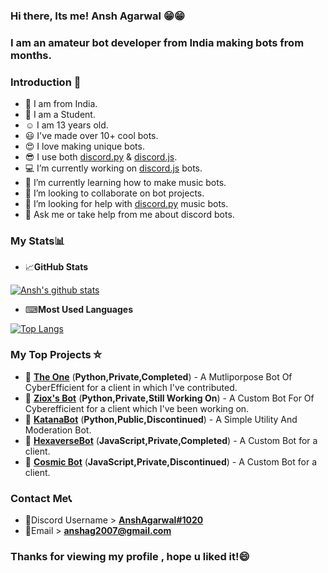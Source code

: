 
### Hi there, Its me! Ansh Agarwal 😁😁
### I am an amateur bot developer from India making bots from months.
### Introduction 🌠 
- 🙂 I am from India.
- 👨 I am a Student.
- ☺ I am 13 years old.
- 😃 I've made over 10+ cool bots.
- 😍 I love making unique bots.
- 😎 I use both [discord.py](https://discordpy.readthedocs.io/en/latest/) & [discord.js](https://discord.js.org).
- 💻 I’m currently working on [discord.js](https://discord.js.org) bots.
- 🎵 I’m currently learning how to make music bots.
- 🤖 I’m looking to collaborate on bot projects.
- 🤔 I’m looking for help with [discord.py](https://discordpy.readthedocs.io/en/latest/) music bots.
- 💬 Ask me or take help from me about discord bots.

### My Stats📊

- 📈**GitHub Stats**

[![Ansh's github stats](https://github-readme-stats.vercel.app/api?username=AnshAg2007&theme=radical)](https://github.com/anuraghazra/github-readme-stats)

- ⌨**Most Used Languages**

[![Top Langs](https://github-readme-stats.vercel.app/api/top-langs/?username=AnshAg2007&layout=compact&theme=radical)](https://github.com/anuraghazra/github-readme-stats)

### My Top Projects ⛤
- 🤖 [**The One**](https://github.com/AnshAg2007/the-one-discord-bot) (__Python,Private,Completed__) - A Mutliporpose Bot Of CyberEfficient for a client in which I've contributed.
- 🤖 [**Ziox's Bot**](https://github.com/AnshAg2007/Ziox-s-Bot) (__Python,Private,Still Working On__) - A Custom Bot For Of Cyberefficient for a client which I've been working on.
- 🤖 [**KatanaBot**](https://github.com/AnshAg2007/katana-bot) (__Python,Public,Discontinued__) - A Simple Utility And Moderation Bot.
- 🤖 [**HexaverseBot**](https://github.com/AnshAg2007/hexaverse-bot) (__JavaScript,Private,Completed__) - A Custom Bot for a client.
- 🤖 [**Cosmic Bot**](https://github.com/AnshAg2007/cosmic_adv_bot_b2) (__JavaScript,Private,Discontinued__) - A Custom Bot for a client.

### Contact Me📞
- 👤Discord Username > [**AnshAgarwal#1020**](https://dsc.bio/anshagarwal)
- 📧Email > **anshag2007@gmail.com**

### Thanks for viewing my profile , hope u liked it!😄
